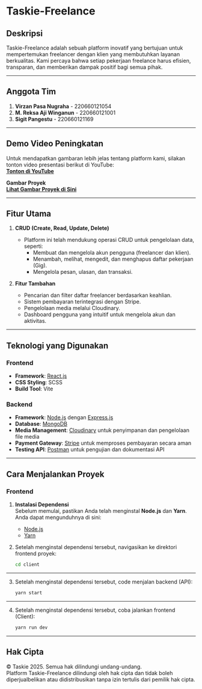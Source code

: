 # **Taskie-Freelance**

## **Deskripsi**
Taskie-Freelance adalah sebuah platform inovatif yang bertujuan untuk mempertemukan freelancer dengan klien yang membutuhkan layanan berkualitas. Kami percaya bahwa setiap pekerjaan freelance harus efisien, transparan, dan memberikan dampak positif bagi semua pihak.

---

## **Anggota Tim**
1. **Virzan Pasa Nugraha** - 220660121054  
2. **M. Reksa Aji Winganun** - 220660121001  
3. **Sigit Pangestu** - 220660121169   

---

## **Demo Video Peningkatan**
Untuk mendapatkan gambaran lebih jelas tentang platform kami, silakan tonton video presentasi berikut di YouTube:  
[**Tonton di YouTube**](https://youtu.be/nOBU8ISoBYg?si=Xus-AfXEfHn9nWZi)

**Gambar Proyek**  
[**Lihat Gambar Proyek di Sini**](https://drive.google.com/drive/folders/1_Aaw6tOksEDsNxBFVuX6gZ48oNaBybF3?usp=drive_link)

---

## **Fitur Utama**
1. **CRUD (Create, Read, Update, Delete)**  
   - Platform ini telah mendukung operasi CRUD untuk pengelolaan data, seperti:  
     - Membuat dan mengelola akun pengguna (freelancer dan klien).  
     - Menambah, melihat, mengedit, dan menghapus daftar pekerjaan (Gig).  
     - Mengelola pesan, ulasan, dan transaksi.  

2. **Fitur Tambahan**  
   - Pencarian dan filter daftar freelancer berdasarkan keahlian.  
   - Sistem pembayaran terintegrasi dengan Stripe.  
   - Pengelolaan media melalui Cloudinary.  
   - Dashboard pengguna yang intuitif untuk mengelola akun dan aktivitas.

---

## **Teknologi yang Digunakan**

### **Frontend**
- **Framework**: [React.js](https://reactjs.org/)  
- **CSS Styling**: SCSS  
- **Build Tool**: Vite  

### **Backend**
- **Framework**: [Node.js](https://nodejs.org/) dengan [Express.js](https://expressjs.com/)  
- **Database**: [MongoDB](https://www.mongodb.com/)  
- **Media Management**: [Cloudinary](https://cloudinary.com/) untuk penyimpanan dan pengelolaan file media  
- **Payment Gateway**: [Stripe](https://stripe.com/) untuk memproses pembayaran secara aman  
- **Testing API**: [Postman](https://www.postman.com/) untuk pengujian dan dokumentasi API  

---

## **Cara Menjalankan Proyek**

### **Frontend**

1. **Instalasi Dependensi**  
   Sebelum memulai, pastikan Anda telah menginstal **Node.js** dan **Yarn**. Anda dapat mengunduhnya di sini:  
   - [Node.js](https://nodejs.org/)
   - [Yarn](https://yarnpkg.com/)

2. Setelah menginstal dependensi tersebut, navigasikan ke direktori frontend proyek:  
   ```bash
   cd client
---

3. Setelah menginstal dependensi tersebut, code menjalan backend (API):  
   ```bash
   yarn start
---
4. Setelah menginstal dependensi tersebut, coba jalankan frontend (Client):  
   ```bash
   yarn run dev
---

## **Hak Cipta**
© Taskie 2025. Semua hak dilindungi undang-undang.  
Platform Taskie-Freelance dilindungi oleh hak cipta dan tidak boleh diperjualbelikan atau didistribusikan tanpa izin tertulis dari pemilik hak cipta.

